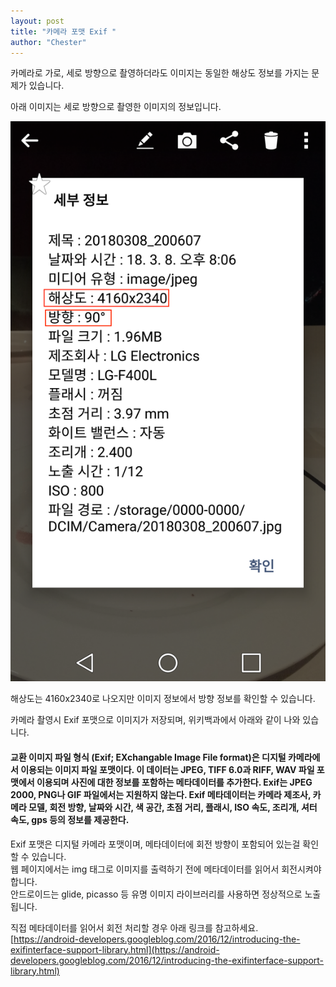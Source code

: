 ```yaml
---
layout: post
title: "카메라 포맷 Exif "
author: "Chester"
---
```


카메라로 가로, 세로 방향으로 촬영하더라도 이미지는 동일한 해상도 정보를 가지는 문제가 있습니다.

아래 이미지는 세로 방향으로 촬영한 이미지의 정보입니다.

<img src="../assets/device-2018-03-31-003638.png">

해상도는 4160x2340로 나오지만 이미지 정보에서 방향 정보를 확인할 수 있습니다.

카메라 촬영시 Exif 포맷으로 이미지가 저장되며, 위키백과에서 아래와 같이 나와 있습니다. 
<h4>
교환 이미지 파일 형식 (Exif; EXchangable Image File format)은 디지털 카메라에서 이용되는 이미지 파일 포맷이다. 이 데이터는 JPEG, TIFF 6.0과 RIFF, WAV 파일 포맷에서 이용되며 사진에 대한 정보를 포함하는 메타데이터를 추가한다. Exif는 JPEG 2000, PNG나 GIF 파일에서는 지원하지 않는다.
Exif 메타데이터는 카메라 제조사, 카메라 모델, 회전 방향, 날짜와 시간, 색 공간, 초점 거리, 플래시, ISO 속도, 조리개, 셔터 속도, gps 등의 정보를 제공한다.
</h4>

Exif 포맷은 디지털 카메라 포맷이며, 메타데이터에 회전 방향이 포함되어 있는걸 확인할 수 있습니다.<br>
웹 페이지에서는 img 태그로 이미지를 출력하기 전에 메타데이터를 읽어서 회전시켜야 합니다.  
안드로이드는 glide, picasso 등 유명 이미지 라이브러리를 사용하면 정상적으로 노출됩니다.

직접 메타데이터를 읽어서 회전 처리할 경우 아래 링크를 참고하세요.
<br>[https://android-developers.googleblog.com/2016/12/introducing-the-exifinterface-support-library.html](https://android-developers.googleblog.com/2016/12/introducing-the-exifinterface-support-library.html)


